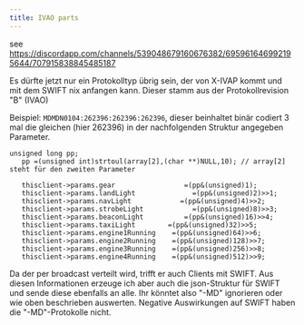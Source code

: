 ```yaml
---
title: IVAO parts
---
```


see
<https://discordapp.com/channels/539048679160676382/695961646992195644/707915838845485187>

Es dürfte jetzt nur ein Protokolltyp übrig sein, der von X-IVAP kommt
und mit dem SWIFT nix anfangen kann. Dieser stamm aus der
Protokollrevision \"B\" (IVAO)

Beispiel: `MDMDN0104:262396:262396:262396`, dieser beinhaltet binär
codiert 3 mal die gleichen (hier 262396) in der nachfolgenden Struktur
angegeben Parameter.

``` {.}
unsigned long pp;
   pp =(unsigned int)strtoul(array[2],(char **)NULL,10); // array[2] steht für den zweiten Parameter

   thisclient->params.gear                 =(pp&(unsigned)1); 
   thisclient->params.landLight              =(pp&(unsigned)2)>>1;
   thisclient->params.navLight            =(pp&(unsigned)4)>>2;
   thisclient->params.strobeLight            =(pp&(unsigned)8)>>3;
   thisclient->params.beaconLight          =(pp&(unsigned)16)>>4;
   thisclient->params.taxiLight        =(pp&(unsigned)32)>>5;
   thisclient->params.engine1Running    =(pp&(unsigned)64)>>6;
   thisclient->params.engine2Running    =(pp&(unsigned)128)>>7;
   thisclient->params.engine3Running    =(pp&(unsigned)256)>>8;
   thisclient->params.engine4Running    =(pp&(unsigned)512)>>9;
```

Da der per broadcast verteilt wird, trifft er auch Clients mit SWIFT.
Aus diesen Informationen erzeuge ich aber auch die json-Struktur für
SWIFT und sende diese ebenfalls an alle. Ihr könntet also \"-MD\"
ignorieren oder wie oben beschrieben auswerten. Negative Auswirkungen
auf SWIFT haben die \"-MD\"-Protokolle nicht.
